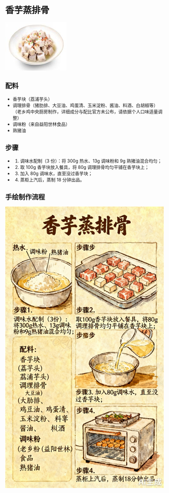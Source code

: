 # 香芋蒸排骨

![香芋蒸排骨](../images/香芋蒸排骨.png)


## 配料
- 香芋块（荔浦芋头）
- 调理排骨（猪肋排、大豆油、鸡蛋清、玉米淀粉、酱油、料酒、白胡椒等）（老乡鸡中央厨房制作，详细成分与配比官方未公布，请依据个人口味适量调整）
- 调味粉（来自益阳世林食品）
- 熟猪油

## 步骤
- 1. 调味水配制（3 份）：将 300g 热水、13g 调味粉和 9g 熟猪油混合均匀；
- 2. 取 100g 香芋块放入餐具，将 80g 调理排骨均匀平铺在香芋块上；
- 3. 加入 80g 调味水，直至没过香芋块；
- 4. 蒸柜上汽后，蒸制 18 分钟出品。


## 手绘制作流程

![手绘制作流程](../images/蒸菜/香芋蒸排骨.jpg)
